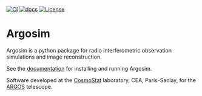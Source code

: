 [![CI](https://github.com/ARGOS-telescope/argosim/actions/workflows/ci-build.yml/badge.svg)](https://github.com/ARGOS-telescope/argosim/actions/workflows/ci-build.yml)
[![docs](https://img.shields.io/badge/docs-Sphinx-blue)](https://argos-telescope.github.io/argosim/)
[![License](https://img.shields.io/badge/License-MIT-brigthgreen.svg)](https://github.com/ARGOS-telescope/argosim/blob/main/LICENSE) 

# Argosim
Argosim is a python package for radio interferometric observation simulations and image reconstruction.

See the [documentation](https://argos-telescope.github.io/argosim/) for installing and running Argosim.

Software developed at the [CosmoStat](https://www.cosmostat.org/) laboratory, CEA, Paris-Saclay, for the [ARGOS](https://argos-telescope.eu) telescope.
